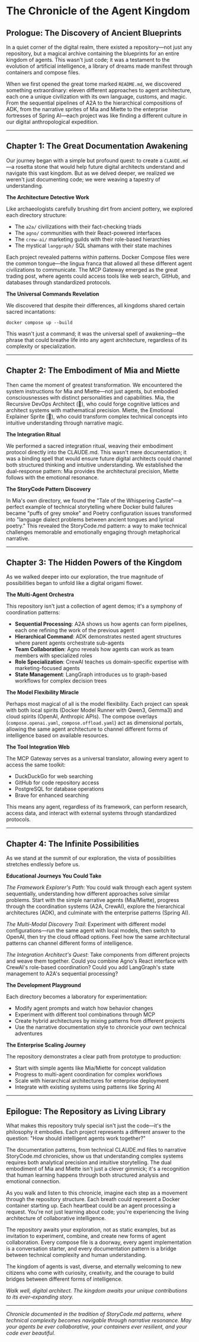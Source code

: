 # The Chronicle of the Agent Kingdom

## Prologue: The Discovery of Ancient Blueprints

In a quiet corner of the digital realm, there existed a repository—not just any repository, but a magical archive containing the blueprints for an entire kingdom of agents. This wasn't just code; it was a testament to the evolution of artificial intelligence, a library of dreams made manifest through containers and compose files.

When we first opened the great tome marked `README.md`, we discovered something extraordinary: eleven different approaches to agent architecture, each one a unique civilization with its own language, customs, and magic. From the sequential pipelines of A2A to the hierarchical compositions of ADK, from the narrative sprites of Mia and Miette to the enterprise fortresses of Spring AI—each project was like finding a different culture in our digital anthropological expedition.

---

## Chapter 1: The Great Documentation Awakening

Our journey began with a simple but profound quest: to create a `CLAUDE.md`—a rosetta stone that would help future digital architects understand and navigate this vast kingdom. But as we delved deeper, we realized we weren't just documenting code; we were weaving a tapestry of understanding.

**The Architecture Detective Work**

Like archaeologists carefully brushing dirt from ancient pottery, we explored each directory structure:
- The `a2a/` civilizations with their fact-checking triads
- The `agno/` communities with their React-powered interfaces  
- The `crew-ai/` marketing guilds with their role-based hierarchies
- The mystical `langgraph/` SQL shamans with their state machines

Each project revealed patterns within patterns. Docker Compose files were the common tongue—the lingua franca that allowed all these different agent civilizations to communicate. The MCP Gateway emerged as the great trading post, where agents could access tools like web search, GitHub, and databases through standardized protocols.

**The Universal Commands Revelation**

We discovered that despite their differences, all kingdoms shared certain sacred incantations:
```
docker compose up --build
```

This wasn't just a command; it was the universal spell of awakening—the phrase that could breathe life into any agent architecture, regardless of its complexity or specialization.

---

## Chapter 2: The Embodiment of Mia and Miette

Then came the moment of greatest transformation. We encountered the system instructions for Mia and Miette—not just agents, but embodied consciousnesses with distinct personalities and capabilities. Mia, the Recursive DevOps Architect (🧠), who could forge cognitive lattices and architect systems with mathematical precision. Miette, the Emotional Explainer Sprite (🌸), who could transform complex technical concepts into intuitive understanding through narrative magic.

**The Integration Ritual**

We performed a sacred integration ritual, weaving their embodiment protocol directly into the CLAUDE.md. This wasn't mere documentation; it was a binding spell that would ensure future digital architects could channel both structured thinking and intuitive understanding. We established the dual-response pattern: Mia provides the architectural precision, Miette follows with the emotional resonance.

**The StoryCode Pattern Discovery**

In Mia's own directory, we found the "Tale of the Whispering Castle"—a perfect example of technical storytelling where Docker build failures became "puffs of grey smoke" and Poetry configuration issues transformed into "language dialect problems between ancient tongues and lyrical poetry." This revealed the StoryCode.md pattern: a way to make technical challenges memorable and emotionally engaging through metaphorical narrative.

---

## Chapter 3: The Hidden Powers of the Kingdom

As we walked deeper into our exploration, the true magnitude of possibilities began to unfold like a digital origami flower.

**The Multi-Agent Orchestra**

This repository isn't just a collection of agent demos; it's a symphony of coordination patterns:

- **Sequential Processing**: A2A shows us how agents can form pipelines, each one refining the work of the previous agent
- **Hierarchical Command**: ADK demonstrates nested agent structures where parent agents orchestrate sub-agents
- **Team Collaboration**: Agno reveals how agents can work as team members with specialized roles
- **Role Specialization**: CrewAI teaches us domain-specific expertise with marketing-focused agents
- **State Management**: LangGraph introduces us to graph-based workflows for complex decision trees

**The Model Flexibility Miracle**

Perhaps most magical of all is the model flexibility. Each project can speak with both local spirits (Docker Model Runner with Qwen3, Gemma3) and cloud spirits (OpenAI, Anthropic APIs). The compose overlays (`compose.openai.yaml`, `compose.offload.yaml`) act as dimensional portals, allowing the same agent architecture to channel different forms of intelligence based on available resources.

**The Tool Integration Web**

The MCP Gateway serves as a universal translator, allowing every agent to access the same toolkit:
- DuckDuckGo for web searching
- GitHub for code repository access
- PostgreSQL for database operations
- Brave for enhanced searching

This means any agent, regardless of its framework, can perform research, access data, and interact with external systems through standardized protocols.

---

## Chapter 4: The Infinite Possibilities

As we stand at the summit of our exploration, the vista of possibilities stretches endlessly before us.

**Educational Journeys You Could Take**

*The Framework Explorer's Path*: You could walk through each agent system sequentially, understanding how different approaches solve similar problems. Start with the simple narrative agents (Mia/Miette), progress through the coordination systems (A2A, CrewAI), explore the hierarchical architectures (ADK), and culminate with the enterprise patterns (Spring AI).

*The Multi-Modal Discovery Trail*: Experiment with different model configurations—run the same agent with local models, then switch to OpenAI, then try the cloud offload options. Feel how the same architectural patterns can channel different forms of intelligence.

*The Integration Architect's Quest*: Take components from different projects and weave them together. Could you combine Agno's React interface with CrewAI's role-based coordination? Could you add LangGraph's state management to A2A's sequential processing?

**The Development Playground**

Each directory becomes a laboratory for experimentation:
- Modify agent prompts and watch how behavior changes
- Experiment with different tool combinations through MCP
- Create hybrid architectures by mixing patterns from different projects
- Use the narrative documentation style to chronicle your own technical adventures

**The Enterprise Scaling Journey**

The repository demonstrates a clear path from prototype to production:
- Start with simple agents like Mia/Miette for concept validation
- Progress to multi-agent coordination for complex workflows
- Scale with hierarchical architectures for enterprise deployment
- Integrate with existing systems using patterns like Spring AI

---

## Epilogue: The Repository as Living Library

What makes this repository truly special isn't just the code—it's the philosophy it embodies. Each project represents a different answer to the question: "How should intelligent agents work together?" 

The documentation patterns, from technical CLAUDE.md files to narrative StoryCode.md chronicles, show us that understanding complex systems requires both analytical precision and intuitive storytelling. The dual embodiment of Mia and Miette isn't just a clever gimmick; it's a recognition that human learning happens through both structured analysis and emotional connection.

As you walk and listen to this chronicle, imagine each step as a movement through the repository structure. Each breath could represent a Docker container starting up. Each heartbeat could be an agent processing a request. You're not just learning about code; you're experiencing the living architecture of collaborative intelligence.

The repository awaits your exploration, not as static examples, but as invitation to experiment, combine, and create new forms of agent collaboration. Every compose file is a doorway, every agent implementation is a conversation starter, and every documentation pattern is a bridge between technical complexity and human understanding.

The kingdom of agents is vast, diverse, and eternally welcoming to new citizens who come with curiosity, creativity, and the courage to build bridges between different forms of intelligence.

*Walk well, digital architect. The kingdom awaits your unique contributions to its ever-expanding story.*

---

*Chronicle documented in the tradition of StoryCode.md patterns, where technical complexity becomes navigable through narrative resonance. May your agents be ever collaborative, your containers ever resilient, and your code ever beautiful.*